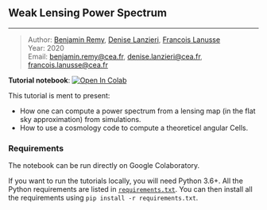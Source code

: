 ## Weak Lensing Power Spectrum
---

> Author: <font color='#f78c40'>[Benjamin Remy](http://www.cosmostat.org/people/benjamin-remy)</font>, <font color='#f78c40'>[Denise Lanzieri](http://www.cosmostat.org/people/denise-lanzieri)</font>, <font color='#f78c40'>[Francois Lanusse](http://www.cosmostat.org/people/francois-lanusse)</font>    
> Year: 2020  
> Email: [benjamin.remy@cea.fr](mailto:benjamin.remy@cea.fr), [denise.lanzieri@cea.fr](mailto:denise.lanzieri@cea.fr), [francois.lanusse@cea.fr](mailto:francois.lanusse@cea.fr)

**Tutorial notebook**: [![Open In Colab](https://colab.research.google.com/assets/colab-badge.svg)](https://colab.research.google.com/github/CosmoStat/Tutorials/blob/power-spectrum/WL_power_spectrum.ipynb)

This tutorial is ment to present:
- How one can compute a power spectrum from a lensing map (in the flat sky approximation) from simulations.
- How to use a cosmology code to compute a theoreticel angular Cells.

### Requirements

The notebook can be run directly on Google Colaboratory.

If you want to run the tutorials locally, you will need Python 3.6+. All the Python requirements are listed in [`requirements.txt`](requirements.txt). You can then install all the requirements using `pip install -r requirements.txt`.
